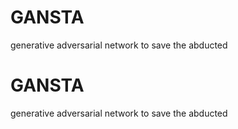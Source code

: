 # GANSTA
generative adversarial network to save the abducted 

# GANSTA
generative adversarial network to save the abducted 
